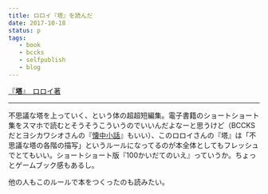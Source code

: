```yaml
---
title: ロロイ『塔』を読んだ
date: 2017-10-18
status: p
tags:
   - book
   - bccks
   - selfpublish
   - blog
---
```


<script src="//bccks.jp/bcck/129020/embed?size=tiny" type="text/javascript"></script>
<a href="https://bccks.jp/bcck/129020/info" title="塔" target="_blank">『<strong>塔</strong>』　ロロイ著</a>

---

不思議な塔を上っていく、という体の超超短編集。電子書籍のショートショート集をスマホで読むとそうそうこういうのでいいんだよなーと思うけど（BCCKSだとヨシカワシオさんの『[懐中小話](https://bccks.jp/bcck/148851/info)』もいい）、このロロイさんの『塔』は「不思議な塔の各階の描写」というルールになってるのが本全体としてもフレッシュでとてもいい。ショートショート版『100かいだてのいえ』っていうか。ちょっとゲームブック感もあるし。

他の人もこのルールで本をつくったのも読みたい。
